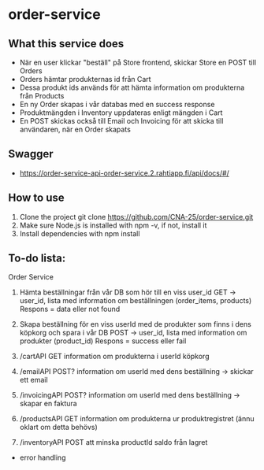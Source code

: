 # order-service

## What this service does
- När en user klickar "beställ" på Store frontend, skickar Store en POST till Orders
- Orders hämtar produkternas id från Cart
- Dessa produkt ids används för att hämta information om produkterna från Products
- En ny Order skapas i vår databas med en success response
- Produktmängden i Inventory uppdateras enligt mängden i Cart
- En POST skickas också till Email och Invoicing för att skicka till användaren, när en Order skapats

## Swagger
- https://order-service-api-order-service.2.rahtiapp.fi/api/docs/#/

## How to use
1. Clone the project git clone https://github.com/CNA-25/order-service.git
2. Make sure Node.js is installed with npm -v, if not, install it
3. Install dependencies with npm install

## To-do lista:
Order Service

1.	Hämta beställningar från vår DB som hör till en viss user_id
GET -> user_id, lista med information om beställningen (order_items, products)
Respons = data eller not found

2.	Skapa beställning för en viss userId med de produkter som finns i dens köpkorg och spara i vår DB
POST -> user_id, lista med information om produkter (product_id)
Respons = success eller fail

3.	/cartAPI
GET information om produkterna i userId köpkorg

4.	/emailAPI
POST? information om userId med dens beställning -> skickar ett email

5.	/invoicingAPI
POST? information om userId med dens beställning -> skapar en faktura

6.	/productsAPI
GET information om produkterna ur produktregistret (ännu oklart om detta behövs)

7.	/inventoryAPI
POST att minska productId saldo från lagret

+ error handling